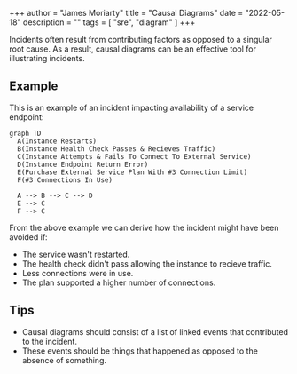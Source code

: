 +++
author = "James Moriarty"
title = "Causal Diagrams"
date = "2022-05-18"
description = ""
tags = [
  "sre",
  "diagram"
]
+++

Incidents often result from contributing factors as opposed to a singular root cause. As a result, causal diagrams can be an effective tool for illustrating incidents.

## Example

This is an example of an incident impacting availability of a service endpoint:

```mermaid
graph TD
  A(Instance Restarts)
  B(Instance Health Check Passes & Recieves Traffic)
  C(Instance Attempts & Fails To Connect To External Service)
  D(Instance Endpoint Return Error)
  E(Purchase External Service Plan With #3 Connection Limit)
  F(#3 Connections In Use)
  
  A --> B --> C --> D
  E --> C
  F --> C
```

From the above example we can derive how the incident might have been avoided if:

* The service wasn't restarted.
* The health check didn't pass allowing the instance to recieve traffic.
* Less connections were in use.
* The plan supported a higher number of connections.

## Tips

* Causal diagrams should consist of a list of linked events that contributed to the incident.
* These events should be things that happened as opposed to the absence of something.
